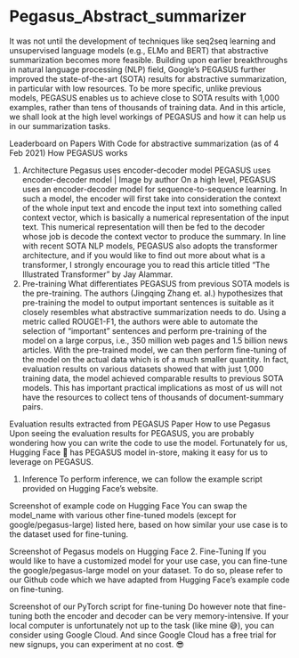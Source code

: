 # Pegasus_Abstract_summarizer
It was not until the development of techniques like seq2seq learning and unsupervised language models (e.g., ELMo and BERT) that abstractive summarization becomes more feasible.
Building upon earlier breakthroughs in natural language processing (NLP) field, Google’s PEGASUS further improved the state-of-the-art (SOTA) results for abstractive summarization, in particular with low resources. To be more specific, unlike previous models, PEGASUS enables us to achieve close to SOTA results with 1,000 examples, rather than tens of thousands of training data.
And in this article, we shall look at the high level workings of PEGASUS and how it can help us in our summarization tasks.

Leaderboard on Papers With Code for abstractive summarization (as of 4 Feb 2021)
How PEGASUS works
1. Architecture
Pegasus uses encoder-decoder model
PEGASUS uses encoder-decoder model | Image by author
On a high level, PEGASUS uses an encoder-decoder model for sequence-to-sequence learning. In such a model, the encoder will first take into consideration the context of the whole input text and encode the input text into something called context vector, which is basically a numerical representation of the input text. This numerical representation will then be fed to the decoder whose job is decode the context vector to produce the summary.
In line with recent SOTA NLP models, PEGASUS also adopts the transformer architecture, and if you would like to find out more about what is a transformer, I strongly encourage you to read this article titled “The Illustrated Transformer” by Jay Alammar.
2. Pre-training
What differentiates PEGASUS from previous SOTA models is the pre-training.
The authors (Jingqing Zhang et. al.) hypothesizes that pre-training the model to output important sentences is suitable as it closely resembles what abstractive summarization needs to do. Using a metric called ROUGE1-F1, the authors were able to automate the selection of “important” sentences and perform pre-training of the model on a large corpus, i.e., 350 million web pages and 1.5 billion news articles.
With the pre-trained model, we can then perform fine-tuning of the model on the actual data which is of a much smaller quantity. In fact, evaluation results on various datasets showed that with just 1,000 training data, the model achieved comparable results to previous SOTA models. This has important practical implications as most of us will not have the resources to collect tens of thousands of document-summary pairs.

Evaluation results extracted from PEGASUS Paper
How to use Pegasus
Upon seeing the evaluation results for PEGASUS, you are probably wondering how you can write the code to use the model. Fortunately for us, Hugging Face 🤗 has PEGASUS model in-store, making it easy for us to leverage on PEGASUS.
1. Inference
To perform inference, we can follow the example script provided on Hugging Face’s website.

Screenshot of example code on Hugging Face
You can swap the model_name with various other fine-tuned models (except for google/pegasus-large) listed here, based on how similar your use case is to the dataset used for fine-tuning.

Screenshot of Pegasus models on Hugging Face
2. Fine-Tuning
If you would like to have a customized model for your use case, you can fine-tune the google/pegasus-large model on your dataset.
To do so, please refer to our Github code which we have adapted from Hugging Face’s example code on fine-tuning.

Screenshot of our PyTorch script for fine-tuning
Do however note that fine-tuning both the encoder and decoder can be very memory-intensive. If your local computer is unfortunately not up to the task (like mine 😅), you can consider using Google Cloud. And since Google Cloud has a free trial for new signups, you can experiment at no cost. 😎
